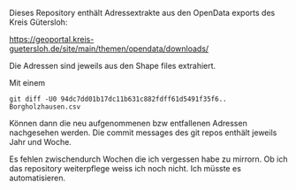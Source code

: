 

Dieses Repository enthält Adressextrakte aus den OpenData exports des Kreis Gütersloh:

https://geoportal.kreis-guetersloh.de/site/main/themen/opendata/downloads/

Die Adressen sind jeweils aus den Shape files extrahiert. 

Mit einem

	git diff -U0 94dc7dd01b17dc11b631c882fdff61d5491f35f6.. Borgholzhausen.csv

Können dann die neu aufgenommenen bzw entfallenen Adressen nachgesehen werden.
Die commit messages des git repos enthält jeweils Jahr und Woche.

Es fehlen zwischendurch Wochen die ich vergessen habe zu mirrorn. Ob ich
das repository weiterpflege weiss ich noch nicht. Ich müsste es automatisieren.
